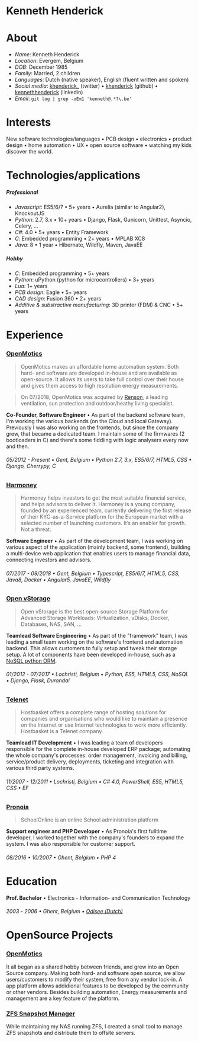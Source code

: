 # Kenneth Henderick

# About

- _Name_: Kenneth Henderick
- _Location_: Evergem, Belgium
- _DOB_: December 1985
- _Family_: Married, 2 children
- _Languages_: Dutch (native speaker), English (fluent written and spoken)
- _Social media_: [khenderick_](https://twitter.com/khenderick_) (twitter) • [khenderick](https://github.com/khenderick) (github) • [kennethhenderick](https://www.linkedin.com/in/kennethhenderick/) (linkedin)
- _Email_: `git log | grep -oEm1 'kenneth@.*?\.be'`

# Interests

New software technologies/languages • PCB design • electronics • product design • home automation • UX • open source software • watching my kids discover the world.

# Technologies/applications

##### Professional

- _Javascript_: ES5/6/7 • 5+ years • Aurelia (similar to Angular2), KnockoutJS
- _Python_: 2.7, 3.x • 10+ years • Django, Flask, Gunicorn, Unittest, Asyncio, Celery, ...
- _C#_: 4.0 • 5+ years • Entity Framework
- _C_: Embedded programming • 2+ years • MPLAB XC8
- _Java_: 8 • 1 year • Hibernate, Wildfly, Maven, JavaEE

##### Hobby

- _C_: Embedded programming • 5+ years
- _Python_: uPython (python for microcontrollers) • 3+ years
- _Lua_: 1+ years
- _PCB design_: Eagle • 5+ years
- _CAD design_: Fusion 360 • 2+ years
- _Additive & substractive manufacturing_: 3D printer (FDM) & CNC • 5+ years

# Experience

### [OpenMotics](https://www.openmotics.com/)

> OpenMotics makes an affordable home automation system. Both hard- and software are developed in-house and are available as open-source. It allows its users to take full control over their house and gives them access to high resolution energy measurements.

> On 07/2018, OpenMotics was acquired by [Renson](https://www.renson.eu), a leading ventilation, sun protection and outdoor/heathy living specialist.

**Co-Founder, Software Engineer** • As part of the backend software team, I'm working the various backends (on the Cloud and local Gateway). Previously I was also working on the frontends, but since the company grew, that became a dedicated team. I maintain some of the firmwares (2 bootloaders in C) and there's some fiddling with logic analysers every now and then.

###### 05/2012 - Present • Gent, Belgium • Python 2.7, 3.x, ES5/6/7, HTML5, CSS • Django, Cherrypy, C

### [Harmoney](https://myharmoney.eu/)

> Harmoney helps investors to get the most suitable financial service, and helps advisors to deliver it. Harmoney is a young company, founded by an experienced team, currently delivering the first release of their KYC-as-a-Service platform for the European market with a selected number of launching customers. It’s an enabler for growth. Not a threat.

**Software Engineer** • As part of the development team, I was working on various aspect of the application (mainly backend, some frontend), building a multi-device web application that enables users to manage financial data, connecting investors and advisors.

###### 07/2017 - 09/2018 • Gent, Belgium • Typescript, ES5/6/7, HTML5, CSS, Java8, Docker • Angular5, JavaEE, Wildfly

### [Open vStorage](http://www.openvstorage.org/)

> Open vStorage is the best open-source Storage Platform for Advanced Storage Workloads: Virtualization, vDisks, Docker, Databases, NAS, SAN, ...

**Teamlead Software Engineering** • As part of the "framework" team, I was leading a small team working on the software's frontend and automation backend. This allows customers to fully setup and tweak their storage setup. A lot of components have been developed in-house, such as a [NoSQL python ORM](https://github.com/openvstorage/framework/tree/develop/ovs/dal).

###### 01/2012 - 07/2017 • Lochristi, Belgium • Python, ES5, HTML5, CSS, NoSQL • Django, Flask, Durandal

### [Telenet](https://www.hostbasket.com)

> Hostbasket offers a complete range of hosting solutions for companies and organisations who would like to maintain a presence on the Internet or use Internet technologies to work more efficiently. Hostbasket is a Telenet company.

**Teamlead IT Development** • I was leading a team of developers responsible for the complete in-house developed ERP package; automating the whole company's processes: order management, invoicing and billing, service/product delivery, deployments, ticketing and integration with various third party systems.

###### 11/2007 - 12/2011 • Lochristi, Belgium • C# 4.0, PowerShell, ES5, HTML5, CSS • EF

### [Pronoia](http://schoolonline.be/)

> SchoolOnline is an online School administration platform

**Support engineer and PHP Developer** • As Pronoia's first fulltime developer, I worked together with the company's founders to expand the system. I was also responsible for customer support.

###### 08/2016 • 10/2007 • Ghent, Belgium • PHP 4

# Education

**Prof. Bachelor** • Electronics - Information- and Communication Technology

###### 2003 - 2006 • Ghent, Belgium • [Odisee (Dutch)](https://www.odisee.be/nl/elektronica-ict)

# OpenSource Projects

### [OpenMotics](https://github.com/openmotics)

It all began as a shared hobby between friends, and grew into an Open Source company. Making both hard- and software open source, we allow users/customers to modify their system, free from any vendor lock-in. A app platform allows addidional features to be developed by the community or other vendors. Besides building automation, Energy measurements and management are a key feature of the platform.

### [ZFS Snapshot Manager](https://github.com/khenderick/zfs-snap-manager)

While maintaining my NAS running ZFS, I created a small tool to manage ZFS snapshots and distribute them to offsite servers.

